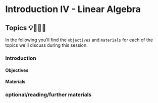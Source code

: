 # Introduction IV - Linear Algebra


## Topics 💡👨🏻‍🏫 

In the following you'll find the `objectives` and `materials` for each of the topics we'll discuss during this session.

### Introduction 

#### Objectives


#### Materials

### optional/reading/further materials